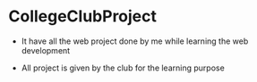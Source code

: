 # CollegeClubProject
* It have all the web project done by me while learning the web development 

* All project is given by the club for the learning purpose
